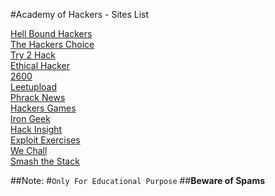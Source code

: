 #Academy of Hackers - Sites List

[Hell Bound Hackers](https://www.hellboundhackers.org/)                                                   
[The Hackers Choice](https://www.thc.org/)                                                   
[Try 2 Hack](http://www.try2hack.nl/)                                                   
[Ethical Hacker](http://www.ethicalhacker.net/)                                                   
[2600](http://www.2600.com/)                                                   
[Leetupload](http://www.leetupload.com/)                                                   
[Phrack News](http://www.phrack.org/)                                                   
[Hackers Games](http://www.hackergames.net/)                                                   
[Iron Geek](http://www.irongeek.com/)                                                   
[Hack Insight](http://www.hackinsight.org/)                                                   
[Exploit Exercises](https://exploit-exercises.com/)                                                   
[We Chall](http://www.wechall.net/challs/)                                                   
[Smash the Stack](http://smashthestack.org/)                                                   

##Note:
#``Only For Educational Purpose``
##**Beware of Spams**

